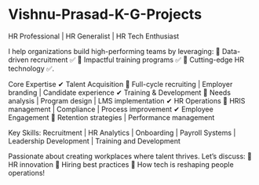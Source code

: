 # Vishnu-Prasad-K-G-Projects
HR Professional | HR Generalist | HR Tech Enthusiast

I help organizations build high-performing teams by leveraging:
🔹 Data-driven recruitment ✅
🔹 Impactful training programs ✅
🔹 Cutting-edge HR technology ✅.

Core Expertise 
✔ Talent Acquisition 
📌 Full-cycle recruiting | Employer branding | Candidate experience
✔ Training & Development 
📌 Needs analysis | Program design | LMS implementation
✔ HR Operations 
📌 HRIS management | Compliance | Process improvement
✔ Employee Engagement
📌 Retention strategies | Performance management


Key Skills: Recruitment | HR Analytics | Onboarding | Payroll Systems | Leadership Development | Training and Development

Passionate about creating workplaces where talent thrives. Let’s discuss:
🔸 HR innovation 
🔸 Hiring best practices 
🔸 How tech is reshaping people operations!

